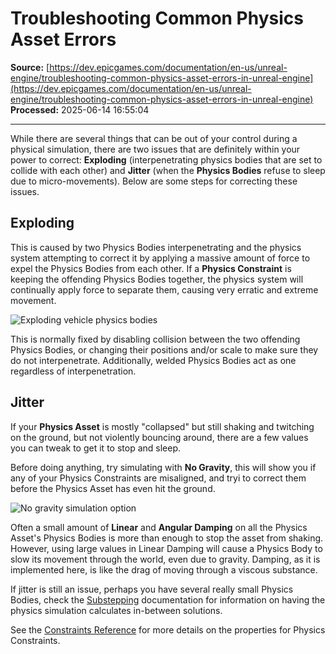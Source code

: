 # Troubleshooting Common Physics Asset Errors

**Source:** [https://dev.epicgames.com/documentation/en-us/unreal-engine/troubleshooting-common-physics-asset-errors-in-unreal-engine](https://dev.epicgames.com/documentation/en-us/unreal-engine/troubleshooting-common-physics-asset-errors-in-unreal-engine)  
**Processed:** 2025-06-14 16:55:04

---

While there are several things that can be out of your control during a physical simulation, there are two issues that are definitely within your power to correct: **Exploding** (interpenetrating physics bodies that are set to collide with each other) and **Jitter** (when the **Physics Bodies** refuse to sleep due to micro-movements). Below are some steps for correcting these issues.

## Exploding

This is caused by two Physics Bodies interpenetrating and the physics system attempting to correct it by applying a massive amount of force to expel the Physics Bodies from each other. If a **Physics Constraint** is keeping the offending Physics Bodies together, the physics system will continually apply force to separate them, causing very erratic and extreme movement.

![Exploding vehicle physics bodies](https://d1iv7db44yhgxn.cloudfront.net/documentation/images/66718f60-2b0a-464f-8761-06f0adf85a52/broken-physics-asset.png)

This is normally fixed by disabling collision between the two offending Physics Bodies, or changing their positions and/or scale to make sure they do not interpenetrate. Additionally, welded Physics Bodies act as one regardless of interpenetration.

## Jitter

If your **Physics Asset** is mostly "collapsed" but still shaking and twitching on the ground, but not violently bouncing around, there are a few values you can tweak to get it to stop and sleep.

Before doing anything, try simulating with **No Gravity**, this will show you if any of your Physics Constraints are misaligned, and tryi to correct them before the Physics Asset has even hit the ground.

![No gravity simulation option](https://d1iv7db44yhgxn.cloudfront.net/documentation/images/6e447baa-231b-4ba0-bef1-26718b9daa2f/no-grav-simulation.png)

Often a small amount of **Linear** and **Angular Damping** on all the Physics Asset's Physics Bodies is more than enough to stop the asset from shaking. However, using large values in Linear Damping will cause a Physics Body to slow its movement through the world, even due to gravity. Damping, as it is implemented here, is like the drag of moving through a viscous substance.

If jitter is still an issue, perhaps you have several really small Physics Bodies, check the [Substepping](/documentation/en-us/unreal-engine/physics-sub-stepping-in-unreal-engine) documentation for information on having the physics simulation calculates in-between solutions.

See the [Constraints Reference](/documentation/en-us/unreal-engine/physics-constraint-reference-in-unreal-engine) for more details on the properties for Physics Constraints.